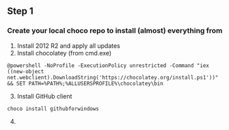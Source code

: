 ## Step 1
### Create your local choco repo to install (almost) everything from

1. Install 2012 R2 and apply all updates
2. Install chocolatey (from cmd.exe)
```
@powershell -NoProfile -ExecutionPolicy unrestricted -Command "iex ((new-object net.webclient).DownloadString('https://chocolatey.org/install.ps1'))" && SET PATH=%PATH%;%ALLUSERSPROFILE%\chocolatey\bin
```
3. Install GitHub client
```
choco install githubforwindows 
```
4. 

